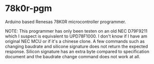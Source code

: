 # 78k0r-pgm
Arduino based Renesas 78K0R microcontroller programmer.

NOTE:
This programmer has only been testen on an old NEC D79F9211 which I suspect is equivalent to UPD78F1000. I don't know if I have am original NEC MCU or if it's a chinese clone. A few commands such as changing baudrate and silicone signature does not return the expected response. Silicon signature has an extra byte compared to specification document and the baudrate change command does not work at all.
